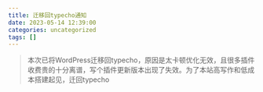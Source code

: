 ```yaml
---
title: 迁移回typecho通知
date: 2023-05-14 12:39:00
categories: uncategorized
tags: []
---
```

>本次已将WordPress迁移回typecho，原因是太卡顿优化无效，且很多插件收费贵的十分离谱，写个插件更新版本出现了失效。为了本站高写作和低成本搭建起见，迁回typecho
